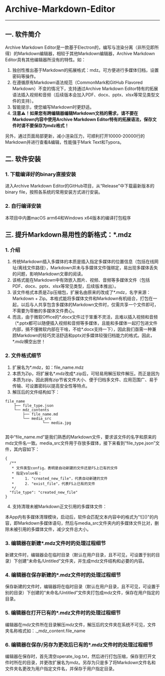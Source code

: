 # Archive-Markdown-Editor

---

## 一. 软件简介
Archive Markdown Editor是一款基于Electron的，编写与渲染分离（非所见即所得）的Markdown编辑器，相较于其他Markdown编辑器，Archive Markdown Editor具有其他编辑器所没有的特性。如：
1. 独创性推出基于Markdown的拓展格式：mdz。可方便进行多媒体归档，设置密码等操作。
2. 在遵循原有Markdown语法规范（CommonMark和GitHub Flavored Markdown）不变的情况下，支持通过Archive Markdown Editor特有的拓展语法插入视频和音频（后续版本会加入PDF、docx、pptx、xlsx等常见类型文件的支持）。
3. 智能提示，使您编写Markdown时更舒适。
4. **注意⚠️！如果您有跨编辑器编辑Markdown文档的需求，请不要在Markdown内容中使用Archive Markdown Editor特有的拓展语法，保存文件时请不要保存为mdz格式！**

另外，通过页面局部更新，减小渲染压力，可顺利打开10000-20000行的Markdown并进行查看&编辑，性能强于Mark Text和Typora。

## 二. 软件安装
### 1. 下载编译好的binary直接安装
进入Archive Markdown Editor的GitHub项目，从“Release”中下载最新版本的binary file，按照各系统的常用安装方式进行安装。

### 2. 自行编译安装
本项目中内置macOS arm64和Windows x64版本的编译打包程序

## 三. 提升Markdown易用性的新格式：*.mdz

### 1. 介绍
1. 传统Markdown插入多媒体的本质是插入指定多媒体的位置信息（包括在线网址/离线文件路径），Markdown并未与多媒体文件强绑定，易出现多媒体丢失的问题，影响Markdown文章的阅读。
2. 该格式能在Markdown中有效嵌入图片、视频、音频等多媒体文件（包括PDF、docx、pptx、xlsx等常见类型，后续版本推出）。
3. 该文件格式本质是Zip压缩包，扩展名由原来的改成了*.mdz，名字来源：Markdown + Zip。本格式能将多媒体文件和Markdown有机结合，打包在一起，以后与人共享包含多媒体的Markdown文件时，仅需共享一个文件即可，不需要为零散的多媒体文件费心。
4. 而且，由于微软Office的*.docx文件过于笨重不灵活，且难以插入视频和音频（\*.pptx都可以随便插入视频和音频等多媒体，且能和多媒体一起打包进文件内部，搞不懂微软内部在干啥，不给\*.docx支持一下），因此我们亟需一种兼顾Markdown的轻巧灵活舒适和pptx对多媒体较强归档能力的格式。因此，*.mdz横空出世！

### 2. 文件格式细节
1. 扩展名为*.mdz，如：file_name.mdz
2. 本质为Zip，将扩展名*.mdz改成*.zip后，可轻易用解压软件解压。而正是因为本质为zip，因此拥有zip节省文件大小、便于归档多文件、应用范围广、易于传输、可设置密码以提高安全性等特点。
3. 解压后的文件结构如下：

```text
file_name
    ├── file_type.json
    └── mdz_contents
        ├── file_name.md
        └── media_src
                 └── media.jpg
    
```
其中“file_name.md”是我们熟悉的Markdown文件，要求该文件的名字和原来的mdz文件名一致。media_src文件用于存放多媒体，接下来看到“file_type.json”文件，其内容如下：

```json5
{
  /** 
   * 文件类型config，表明是自动新建的文件还是FS上已有的文件
   * 指定value有：
   *     1. "created_new_file"，代表自动新建的文件
   *     2. "exist_file"，代表FS上已有的文件
   */
  "file_type": "created_new_file"
}
```

4. 支持清理未被Markdown正文引用的多媒体文件：

本App内有多媒体清理模块，启动后，软件会匹配文本内容中的格式为"\!\[\]\(\)"的内容，即Markdown多媒体语句，然后与media_src文件夹内的多媒体文件比对，删除未被引用的多媒体文件，减少文件总大小。

### 3. 编辑器在新建*.mdz文件时的处理过程细节
新建文件时，编辑器会在临时目录（默认在用户目录，且不可见，可设置于别的目录）下创建“未命名/Untitled”文件夹，并生成mdz文件结构和必要的内容。

### 4. 编辑器在保存新建的*.mdz文件时的处理过程细节
保存新建的文件时，编辑器将在临时目录（默认在用户目录，且不可见，可设置于别的目录）下创建的“未命名/Untitled”文件夹打包成mdz文件，保存在用户指定的目录。

### 5. 编辑器在打开已有的*.mdz文件时的处理过程细节
编辑器在mdz文件所在目录解压mdz文件，解压后的文件夹在系统不可见，文件夹名称格式如：._mdz_content.file_name

### 6. 编辑器在保存/另存为更改后已有的*.mdz文件时的处理过程细节
编辑器在保存时，首先清空operate_log.txt，然后进行打包压缩，保存至打开文件时所在的目录，并更改扩展名为mdz。另存为只是多了将Markdown文件名和文件夹名更改为用户指定文件名，并保存于用户指定目录。
